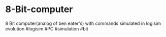 # 8-Bit-computer
8 Bit computer(analog of ben eater's) with commands simulated in logisim evolution #logisim #PC #simulation #bit
